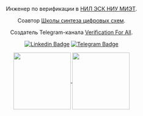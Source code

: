 <div align="center">

Инженер по верификации в [НИЛ ЭСК НИУ МИЭТ](https://www.miet.ru/structure/s/3812).

Соавтор [Школы синтеза цифровых схем](https://engineer.yadro.com/chip-design-school/).

Создатель Telegram-канала [Verification For All](https://t.me/verif_for_all).

</div>

<div align="center">

  [![Linkedin Badge](https://img.shields.io/badge/-Sergey_Chusov-0e76a8?style=flat&labelColor=0e76a8&logo=linkedin&logoColor=white)](https://www.linkedin.com/in/sergey-chusov-699768251/)
  [![Telegram Badge](https://img.shields.io/badge/-Sergey_Chusov-29a9eb?style=flat&labelColor=29a9eb&logo=telegram&logoColor=white)](https://www.linkedin.com/in/sergey-chusov-699768251/)

</div>

<div align="center">

<a href="https://github.com/serge0699/github-readme-stats">
  <img height=150 align="center" src="https://github-readme-stats.vercel.app/api?username=serge0699" />
</a>
<a href="https://github.com/serge0699/convoychat">
  <img height=150 align="center" src="https://github-readme-stats.vercel.app/api/top-langs?username=serge0699&layout=compact&langs_count=5&card_width=380" />
</a>

</div>

<!--
**serge0699/serge0699** is a ✨ _special_ ✨ repository because its `README.md` (this file) appears on your GitHub profile.

Here are some ideas to get you started:

- 🔭 I’m currently working on ...
- 🌱 I’m currently learning ...
- 👯 I’m looking to collaborate on ...
- 🤔 I’m looking for help with ...
- 💬 Ask me about ...
- 📫 How to reach me: ...
- 😄 Pronouns: ...
- ⚡ Fun fact: ...
-->
